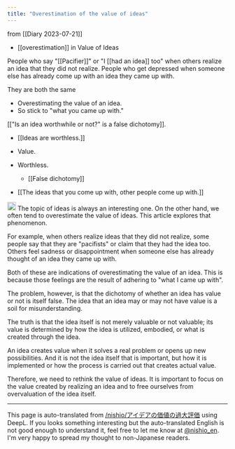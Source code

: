 ```yaml
---
title: "Overestimation of the value of ideas"
---
```


from  [[Diary 2023-07-21]]
- [[overestimation]] in Value of Ideas

People who say "[[Pacifier]]" or "I [[had an idea]] too" when others realize an idea that they did not realize.
People who get depressed when someone else has already come up with an idea they came up with.

They are both the same
- Overestimating the value of an idea.
- So stick to "what you came up with."

[["Is an idea worthwhile or not?" is a false dichotomy]].
- [[Ideas are worthless.]]
- Value.
- Worthless.
    - [[False dichotomy]]

- [[The ideas that you come up with, other people come up with.]]

<img src='https://scrapbox.io/api/pages/nishio-en/gpt/icon' alt='gpt.icon' height="19.5"/>
The topic of ideas is always an interesting one. On the other hand, we often tend to overestimate the value of ideas. This article explores that phenomenon.

For example, when others realize ideas that they did not realize, some people say that they are "pacifists" or claim that they had the idea too. Others feel sadness or disappointment when someone else has already thought of an idea they came up with.

Both of these are indications of overestimating the value of an idea. This is because those feelings are the result of adhering to "what I came up with".

The problem, however, is that the dichotomy of whether an idea has value or not is itself false. The idea that an idea may or may not have value is a soil for misunderstanding.

The truth is that the idea itself is not merely valuable or not valuable; its value is determined by how the idea is utilized, embodied, or what is created through the idea.

An idea creates value when it solves a real problem or opens up new possibilities. And it is not the idea itself that is important, but how it is implemented or how the process is carried out that creates actual value.

Therefore, we need to rethink the value of ideas. It is important to focus on the value created by realizing an idea and to free ourselves from overvaluation of the idea itself.

---
This page is auto-translated from [/nishio/アイデアの価値の過大評価](https://scrapbox.io/nishio/アイデアの価値の過大評価) using DeepL. If you looks something interesting but the auto-translated English is not good enough to understand it, feel free to let me know at [@nishio_en](https://twitter.com/nishio_en). I'm very happy to spread my thought to non-Japanese readers.